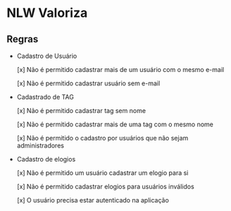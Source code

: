 # NLW Valoriza

## Regras

- Cadastro de Usuário

  [x] Não é permitido cadastrar mais de um usuário com o mesmo e-mail

  [x] Não é permitido cadastrar usuário sem e-mail

- Cadastrado de TAG

  [x] Não é permitido cadastrar tag sem nome

  [x] Não é permitido cadastrar mais de uma tag com o mesmo nome

  [x] Não é permitido o cadastro por usuários que não sejam administradores

- Cadastro de elogios

  [x] Não é permitido um usuário cadastrar um elogio para si

  [x] Não é permitido cadastrar elogios para usuários inválidos

  [x] O usuário precisa estar autenticado na aplicação
